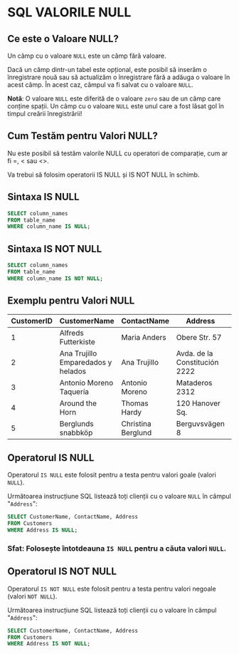# SQL VALORILE NULL

## Ce este o Valoare NULL?
Un câmp cu o valoare `NULL` este un câmp fără valoare.

Dacă un câmp dintr-un tabel este opțional, este posibil să inserăm o înregistrare nouă sau să actualizăm o înregistrare fără a adăuga o valoare în acest câmp. În acest caz, câmpul va fi salvat cu o valoare `NULL`.

**Notă**: O valoare `NULL` este diferită de o valoare `zero` sau de un câmp care conține spații. Un câmp cu o valoare `NULL` este unul care a fost lăsat gol în timpul creării înregistrării!


## Cum Testăm pentru Valori NULL?
Nu este posibil să testăm valorile NULL cu operatori de comparație, cum ar fi =, < sau <>.

Va trebui să folosim operatorii IS NULL și IS NOT NULL în schimb.

## Sintaxa IS NULL

```sql
SELECT column_names
FROM table_name
WHERE column_name IS NULL;
```

## Sintaxa IS NOT NULL

```sql
SELECT column_names
FROM table_name
WHERE column_name IS NOT NULL;
```

## Exemplu pentru Valori NULL
| CustomerID | CustomerName                   | ContactName      | Address                         | City       | PostalCode | Country  |
|------------|--------------------------------|------------------|---------------------------------|------------|------------|----------|
| 1          | Alfreds Futterkiste            | Maria Anders     | Obere Str. 57                   | Berlin     | 12209      | Germany  |
| 2          | Ana Trujillo Emparedados y helados | Ana Trujillo  | Avda. de la Constitución 2222  | México D.F. | 05021      | Mexico   |
| 3          | Antonio Moreno Taquería        | Antonio Moreno   | Mataderos 2312                  | México D.F. | 05023      | Mexico   |
| 4          | Around the Horn                 | Thomas Hardy     | 120 Hanover Sq.                 | London     | WA1 1DP    | UK       |
| 5          | Berglunds snabbköp              | Christina Berglund | Berguvsvägen 8               | Luleå      | S-958 22   | Sweden   |

## Operatorul IS NULL
Operatorul `IS NULL` este folosit pentru a testa pentru valori goale (valori `NULL`).

Următoarea instrucțiune SQL listează toți clienții cu o valoare `NULL` în câmpul "`Address`":

```sql
SELECT CustomerName, ContactName, Address
FROM Customers
WHERE Address IS NULL;
```

### Sfat: Folosește întotdeauna `IS NULL` pentru a căuta valori `NULL`.

## Operatorul IS NOT NULL
Operatorul `IS NOT NULL` este folosit pentru a testa pentru valori negoale (valori `NOT NULL`).

Următoarea instrucțiune SQL listează toți clienții cu o valoare în câmpul "`Address`":
```sql
SELECT CustomerName, ContactName, Address
FROM Customers
WHERE Address IS NOT NULL;
```


